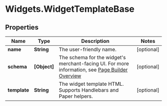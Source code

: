 # Widgets.WidgetTemplateBase

## Properties
Name | Type | Description | Notes
------------ | ------------- | ------------- | -------------
**name** | **String** | The user-friendly name. | [optional] 
**schema** | **[Object]** | The schema for the widget&#x27;s merchant-facing UI. For more information, see [Page Builder Overview](https://developer.bigcommerce.com/stencil-docs/page-builder/page-builder-overview)  | [optional] 
**template** | **String** | The widget template HTML. Supports Handlebars and Paper helpers. | [optional] 
